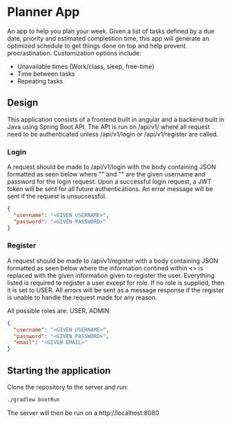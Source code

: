 # Planner App
An app to help you plan your week. Given a list of tasks defined by a due date, priority and estimated completition time, this app will generate an optimized schedule to get things done on top and help prevent procrastination. Customization options include:

* Unavailable times (Work/class, sleep, free-time)
* Time between tasks
* Repeating tasks

## Design
This application consists of a frontend built in angular and a backend built in Java using Spring Boot API. The API is run on /api/v1/ where all request need to be authenticated unless /api/v1/login or /api/v1/register are called.

### Login
A request should be made to /api/v1/login with the body containing JSON formatted as seen below where "<GIVEN USERNAME>" and "<GIVEN PASSWORD>" are the given username and password for the login request. Upon a successful login request, a JWT token will be sent for all future authentications. An error message will be sent if the request is unsuccessful.

```JSON
{
  "username": "<GIVEN USERNAME>",
  "password": "<GIVEN PASSWORD>"
}
```
  
### Register
A request should be made to /api/v1/register with a body containing JSON formatted as seen below where the information contined within <> is replaced with the given information given to register the user. Everything listed is required to register a user except for role. If no role is supplied, then it is set to USER. All errors will be sent as a message response if the register is unable to handle the request made for any reason.

All possible roles are: USER, ADMIN

```JSON
{
  "username": "<GIVEN USERNAME>",
  "password": "<GIVEN PASSWORD>",
  "email": "<GIVEN EMAIL>"
}
```


## Starting the application
Clone the repository to the server and run:

```bash
./gradlew bootRun
```

The server will then be run on a http://localhost:8080
